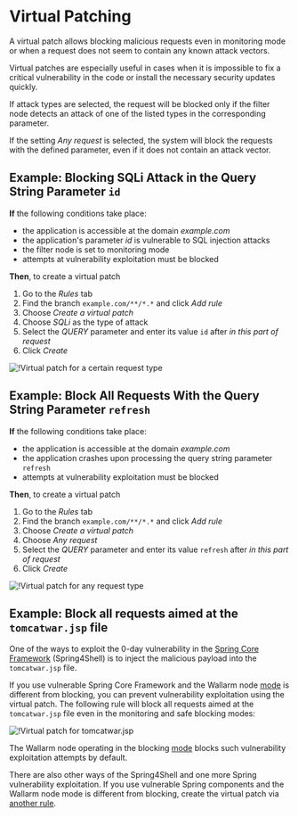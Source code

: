 [img-vpatch-example1]:      ../../images/user-guides/rules/vpatch-rule-1.png
[img-vpatch-example2]:      ../../images/user-guides/rules/vpatch-rule-2.png

# Virtual Patching

A virtual patch allows blocking malicious requests even in monitoring mode or when a request does not seem to contain any known attack vectors.

Virtual patches are especially useful in cases when it is impossible to fix a critical vulnerability in the code or install the necessary security updates quickly.

If attack types are selected, the request will be blocked only if the filter node detects an attack of one of the listed types in the corresponding parameter.

If the setting *Any request* is selected, the system will block the requests with the defined parameter, even if it does not contain an attack vector.


## Example: Blocking SQLi Attack in the Query String Parameter `id`

**If** the following conditions take place:

* the application is accessible at the domain *example.com*
* the application's parameter *id* is vulnerable to SQL injection attacks
* the filter node is set to monitoring mode
* attempts at vulnerability exploitation must be blocked

**Then**, to create a virtual patch

1. Go to the *Rules* tab
1. Find the branch `example.com/**/*.*` and click *Add rule*
1. Choose *Create a virtual patch*
1. Choose *SQLi* as the type of attack
1. Select the *QUERY* parameter and enter its value `id` after *in this part of request*
1. Click *Create*

![!Virtual patch for a certain request type][img-vpatch-example1]


## Example: Block All Requests With the Query String Parameter `refresh`

**If** the following conditions take place:

* the application is accessible at the domain *example.com*
* the application crashes upon processing the query string parameter `refresh`
* attempts at vulnerability exploitation must be blocked

**Then**, to create a virtual patch

1. Go to the *Rules* tab
1. Find the branch `example.com/**/*.*` and click *Add rule*
1. Choose *Create a virtual patch*
1. Choose *Any request*
1. Select the *QUERY* parameter and enter its value `refresh` after *in this part of request*
1. Click *Create*

![!Virtual patch for any request type][img-vpatch-example2]

## Example: Block all requests aimed at the `tomcatwar.jsp` file

One of the ways to exploit the 0-day vulnerability in the [Spring Core Framework](https://docs.spring.io/spring-framework/docs/3.2.x/spring-framework-reference/html/overview.html) (Spring4Shell) is to inject the malicious payload into the `tomcatwar.jsp` file.

If you use vulnerable Spring Core Framework and the Wallarm node [mode](../../admin-en/configure-wallarm-mode.md#available-filtration-modes) is different from blocking, you can prevent vulnerability exploitation using the virtual patch. The following rule will block all requests aimed at the `tomcatwar.jsp` file even in the monitoring and safe blocking modes:

![!Virtual patch for tomcatwar.jsp](../../images/user-guides/rules/vpatch-rule-tomcatwar.png)

The Wallarm node operating in the blocking [mode](../../admin-en/configure-wallarm-mode.md#available-filtration-modes) blocks such vulnerability exploitation attempts by default.

There are also other ways of the Spring4Shell and one more Spring vulnerability exploitation. If you use vulnerable Spring components and the Wallarm node mode is different from blocking, create the virtual patch via [another rule](regex-rule.md#example-block-all-requests-with-the-classmoduleclassloader-post-parameters).

